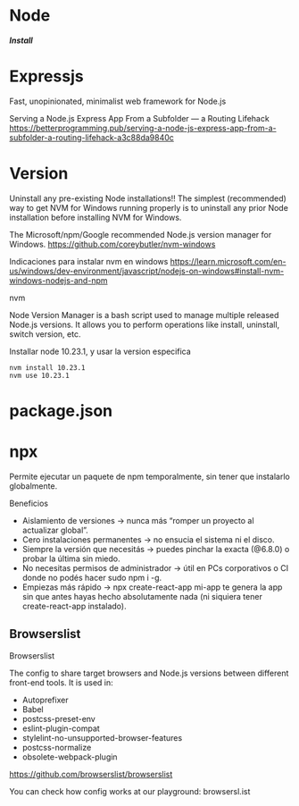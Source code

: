 # Node


***Install***


# Expressjs

Fast, unopinionated, minimalist web framework for Node.js 


Serving a Node.js Express App From a Subfolder — a Routing Lifehack
https://betterprogramming.pub/serving-a-node-js-express-app-from-a-subfolder-a-routing-lifehack-a3c88da9840c


# Version


Uninstall any pre-existing Node installations!! 
The simplest (recommended) way to get NVM for Windows running properly is to uninstall any prior Node installation before installing NVM for Windows. 

The Microsoft/npm/Google recommended Node.js version manager for Windows.
https://github.com/coreybutler/nvm-windows


Indicaciones para instalar nvm en windows
https://learn.microsoft.com/en-us/windows/dev-environment/javascript/nodejs-on-windows#install-nvm-windows-nodejs-and-npm

nvm

Node Version Manager is a bash script used to manage multiple released Node.js versions. It allows you to perform operations like install, uninstall, switch version, etc.


Installar node 10.23.1, y usar la version especifica

```
nvm install 10.23.1
nvm use 10.23.1
```


# package.json



# npx 

Permite ejecutar un paquete de npm temporalmente, sin tener que instalarlo globalmente.

Beneficios 
- Aislamiento de versiones → nunca más “romper un proyecto al actualizar global”.
- Cero instalaciones permanentes → no ensucia el sistema ni el disco.
- Siempre la versión que necesitás → puedes pinchar la exacta (@6.8.0) o probar la última sin miedo.
- No necesitas permisos de administrador → útil en PCs corporativos o CI donde no podés hacer sudo npm i -g.
- Empiezas más rápido → npx create-react-app mi-app te genera la app sin que antes hayas hecho absolutamente nada (ni siquiera tener create-react-app instalado).


## Browserslist

Browserslist 

The config to share target browsers and Node.js versions between different front-end tools. It is used in:

- Autoprefixer
- Babel
- postcss-preset-env
- eslint-plugin-compat
- stylelint-no-unsupported-browser-features
- postcss-normalize
- obsolete-webpack-plugin

https://github.com/browserslist/browserslist




You can check how config works at our playground: browsersl.ist

